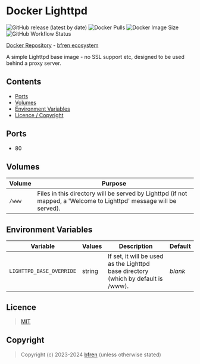 # Docker Lighttpd

![GitHub release (latest by date)](https://img.shields.io/github/v/release/bfren/docker-lighttpd) ![Docker Pulls](https://img.shields.io/endpoint?url=https%3A%2F%2Fbfren.dev%2Fdocker%2Fpulls%2Flighttpd) ![Docker Image Size](https://img.shields.io/endpoint?url=https%3A%2F%2Fbfren.dev%2Fdocker%2Fsize%2Flighttpd) ![GitHub Workflow Status](https://img.shields.io/github/actions/workflow/status/bfren/docker-lighttpd/dev.yml?branch=main)

[Docker Repository](https://hub.docker.com/r/bfren/lighttpd) - [bfren ecosystem](https://github.com/bfren/docker)

A simple Lighttpd base image - no SSL support etc, designed to be used behind a proxy server.

## Contents

* [Ports](#ports)
* [Volumes](#volumes)
* [Environment Variables](#environment-variables)
* [Licence / Copyright](#licence)

## Ports

* 80

## Volumes

| Volume | Purpose                                                                                                             |
| ------ | ------------------------------------------------------------------------------------------------------------------- |
| `/www` | Files in this directory will be served by Lighttpd (if not mapped, a 'Welcome to Lighttpd' message will be served). |

## Environment Variables

| Variable                 | Values | Description                                                                        | Default |
| ------------------------ | ------ | ---------------------------------------------------------------------------------- | ------- |
| `LIGHTTPD_BASE_OVERRIDE` | string | If set, it will be used as the Lighttpd base directory (which by default is /www). | *blank* |

## Licence

> [MIT](https://mit.bfren.dev/2023)

## Copyright

> Copyright (c) 2023-2024 [bfren](https://bfren.dev) (unless otherwise stated)
